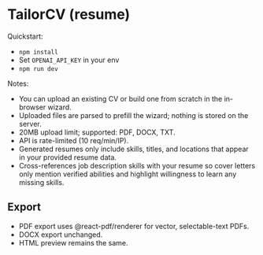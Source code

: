 # TailorCV (resume)
Quickstart:
- `npm install`
- Set `OPENAI_API_KEY` in your env
- `npm run dev`

Notes:
- You can upload an existing CV or build one from scratch in the in-browser wizard.
- Uploaded files are parsed to prefill the wizard; nothing is stored on the server.
- 20MB upload limit; supported: PDF, DOCX, TXT.
- API is rate-limited (10 req/min/IP).
- Generated resumes only include skills, titles, and locations that appear in your provided resume data.
 - Cross-references job description skills with your resume so cover letters only mention verified abilities and highlight willingness to learn any missing skills.

## Export
- PDF export uses @react-pdf/renderer for vector, selectable-text PDFs.
- DOCX export unchanged.
- HTML preview remains the same.
